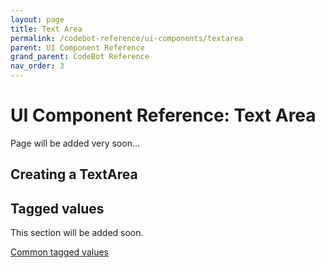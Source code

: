 ```yaml
---
layout: page
title: Text Area
permalink: /codebot-reference/ui-components/textarea
parent: UI Component Reference
grand_parent: CodeBot Reference
nav_order: 3
---
```


# UI Component Reference: Text Area

Page will be added very soon...



## Creating a TextArea



## Tagged values

This section will be added soon.

[Common tagged values](../tagged-values)

